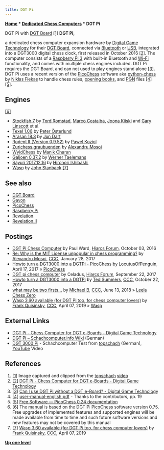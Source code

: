 ```yaml
---
title: DGT Pi
---
```

**[Home](Home "Home") * [Dedicated Chess Computers](Dedicated_Chess_Computers "Dedicated Chess Computers") * DGT Pi**

[](https://www.youtube.com/watch?v=sXeb-kdvJhM) DGT Pi with [DGT Board](DGT_Board "DGT Board") <a id="cite-note-1" href="#cite-ref-1">[1]</a>
**DGT Pi**,

a dedicated chess computer expansion hardware by [Digital Game Technology](index.php?title=DGT&action=edit&redlink=1 "DGT (page does not exist)") for their [DGT Board](DGT_Board "DGT Board"), connected via [Bluetooth](https://en.wikipedia.org/wiki/Bluetooth) or [USB](https://en.wikipedia.org/wiki/USB), integrated into a DGT3000 digital chess clock, first released in October 2016 <a id="cite-note-2" href="#cite-ref-2">[2]</a>. The computer consists of a [Raspberry Pi 3](Raspberry_Pi#3 "Raspberry Pi") with built-in Bluetooth and [Wi-Fi](https://en.wikipedia.org/wiki/Wi-Fi) functionality, and comes with multiple chess engines included. DGT Pi requires the DGT Board, and can not used to play engines stand alone <a id="cite-note-3" href="#cite-ref-3">[3]</a>. DGT Pi uses a recent version of the [PicoChess](PicoChess "PicoChess") software aka [python-chess](Python-chess "Python-chess") by [Niklas Fiekas](Niklas_Fiekas "Niklas Fiekas") to handle chess rules, [opening books](Opening_Book "Opening Book"), and [PGN](Portable_Game_Notation "Portable Game Notation") files <a id="cite-note-4" href="#cite-ref-4">[4]</a> <a id="cite-note-5" href="#cite-ref-5">[5]</a>.

## Engines

<a id="cite-note-6" href="#cite-ref-6">[6]</a>

- [Stockfish 7](Stockfish "Stockfish") by [Tord Romstad](Tord_Romstad "Tord Romstad"), [Marco Costalba](Marco_Costalba "Marco Costalba"), [Joona Kiiski](Joona_Kiiski "Joona Kiiski") and [Gary Linscott](Gary_Linscott "Gary Linscott") et al.
- [Texel 1.06](Texel "Texel") by [Peter Österlund](Peter_%C3%96sterlund "Peter Österlund")
- [Arasan 18.3](Arasan "Arasan") by [Jon Dart](Jon_Dart "Jon Dart")
- [Rodent II (Version 0.9.52)](Rodent "Rodent") by [Pawel Koziol](Pawel_Koziol "Pawel Koziol")
- [Zurichess graubuenden](Zurichess#Graubuenden "Zurichess") by [Alexandru Mosoi](Alexandru_Mosoi "Alexandru Mosoi")
- [WyldChess](WyldChess "WyldChess") by [Manik Charan](Manik_Charan "Manik Charan")
- [Galjoen 0.37.2](Galjoen "Galjoen") by [Werner Taelemans](index.php?title=Werner_Taelemans&action=edit&redlink=1 "Werner Taelemans (page does not exist)")
- [Sayuri 2017.12.16](Sayuri "Sayuri") by [Hironori Ishibashi](Hironori_Ishibashi "Hironori Ishibashi")
- [Wasp](Wasp "Wasp") by [John Stanback](John_Stanback "John Stanback") <a id="cite-note-7" href="#cite-ref-7">[7]</a>

## See also

- [DGT Board](DGT_Board "DGT Board")
- [Gavon](Gavon "Gavon")
- [PicoChess](PicoChess "PicoChess")
- [Raspberry Pi](Raspberry_Pi "Raspberry Pi")
- [Revelation](Revelation "Revelation")
- [Revelation II](Revelation_II "Revelation II")

## Postings

- [DGT Pi Chess Computer](http://www.hiarcs.net/forums/viewtopic.php?t=8055) by Paul Ward, [Hiarcs Forum](Computer_Chess_Forums "Computer Chess Forums"), October 03, 2016
- [Re: Why is the MIT License unpopular in chess programming?](http://www.talkchess.com/forum/viewtopic.php?t=62957&start=5) by [Alexandru Mosoi](Alexandru_Mosoi "Alexandru Mosoi"), [CCC](CCC "CCC"), January 28, 2017
- [Howto turn a DGT3000 into a DGTPi - PicoChess](http://picochess.com/howto-turn-a-dgt3000-into-a-dgtpi/) by [LocutusOfPenguin](index.php?title=J%C3%BCrgen_Pr%C3%A9cour&action=edit&redlink=1 "Jürgen Précour (page does not exist)"), April 17, 2017 » [PicoChess](PicoChess "PicoChess")
- [DGT pi chess computer](http://www.hiarcs.net/forums/viewtopic.php?t=8598) by Celadus, [Hiarcs Forum](Computer_Chess_Forums "Computer Chess Forums"), September 22, 2017
- [Howto turn a DGT3000 into a DGTPi](http://www.talkchess.com/forum/viewtopic.php?t=65515) by [Ted Summers](Ted_Summers "Ted Summers"), [CCC](CCC "CCC"), October 22, 2017
- [what may be two firsts...](http://www.talkchess.com/forum3/viewtopic.php?f=2&t=67718) by [Michael B](Michael_Byrne "Michael Byrne"), [CCC](CCC "CCC"), June 13, 2018 » [Leela Chess Zero](Leela_Chess_Zero "Leela Chess Zero")
- [Wasp 3.60 available (for DGT Pi too, for chess computer lovers)](http://www.talkchess.com/forum3/viewtopic.php?f=2&t=70444) by [Frank Quisinsky](Frank_Quisinsky "Frank Quisinsky"), [CCC](CCC "CCC"), April 07, 2019 » [Wasp](Wasp "Wasp")

## External Links

- [DGT Pi - Chess Computer for DGT e-Boards - Digital Game Technology](http://www.digitalgametechnology.com/index.php/products/revelation-ii/533-dgt-pi-chess-computer-for-dgt-e-boards)
- [DGT Pi – Schachcomputer.info Wiki](http://www.schach-computer.info/wiki/index.php?title=DGT_Pi) (German)
- [DGT 3000 Pi](http://www.topschach.de/dgt-3000-pi-p-3520.html?osCsid=ff3jqqnmhsha0ipibs22u21h06) - Schachcomputer Test from [topschach](https://www.topschach.de/index.php?language=en&osCsid=ff3jqqnmhsha0ipibs22u21h06) (German), [YouTube](https://en.wikipedia.org/wiki/YouTube) Video

## References

1. <a id="cite-ref-1" href="#cite-note-1">[1]</a> Image captured and clipped from the [topschach](https://www.topschach.de/index.php?language=en&osCsid=ff3jqqnmhsha0ipibs22u21h06) [video](DGT_Pi#Video "DGT Pi")
1. <a id="cite-ref-2" href="#cite-note-2">[2]</a> [DGT Pi - Chess Computer for DGT e-Boards - Digital Game Technology](http://www.digitalgametechnology.com/index.php/products/revelation-ii/533-dgt-pi-chess-computer-for-dgt-e-boards)
1. <a id="cite-ref-3" href="#cite-note-3">[3]</a> [Can I use DGT Pi without a DGT e-Board? - Digital Game Technology](http://www.digitalgametechnology.com/index.php/support1/frequently-asked-questions/385-chess-computers-faq/dgt-pi/537-can-i-use-dgt-pi-without-a-dgt-e-board)
1. <a id="cite-ref-4" href="#cite-note-4">[4]</a> [user-manual-english.pdf](http://www.digitalgametechnology.com/index.php/support1/manuals/chess-computer-manuals/dgt-pi/382-dgt-pi-user-manual-english/file) - Thanks to the contributors, pp. 19
1. <a id="cite-ref-5" href="#cite-note-5">[5]</a> [Free Software — PicoChess 0.24 documentation](http://docs.picochess.org/en/latest/source.html#project-licence-and-philosophy)
1. <a id="cite-ref-6" href="#cite-note-6">[6]</a> The [manual](http://www.digitalgametechnology.com/index.php/support1/manuals/chess-computer-manuals/dgt-pi/382-dgt-pi-user-manual-english/file) is based on the DGT Pi [PicoChess](PicoChess "PicoChess") software version 0.75. Free upgrades of implemented features and supported engines will be made available from time to time and such future software versions and new features may not be covered by this manual
1. <a id="cite-ref-7" href="#cite-note-7">[7]</a> [Wasp 3.60 available (for DGT Pi too, for chess computer lovers)](http://www.talkchess.com/forum3/viewtopic.php?f=2&t=70444) by [Frank Quisinsky](Frank_Quisinsky "Frank Quisinsky"), [CCC](CCC "CCC"), April 07, 2019

**[Up one level](Dedicated_Chess_Computers "Dedicated Chess Computers")**

